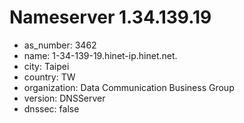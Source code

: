 # Nameserver 1.34.139.19

* as_number: 3462
* name: 1-34-139-19.hinet-ip.hinet.net.
* city: Taipei
* country: TW
* organization: Data Communication Business Group
* version: DNSServer
* dnssec: false
